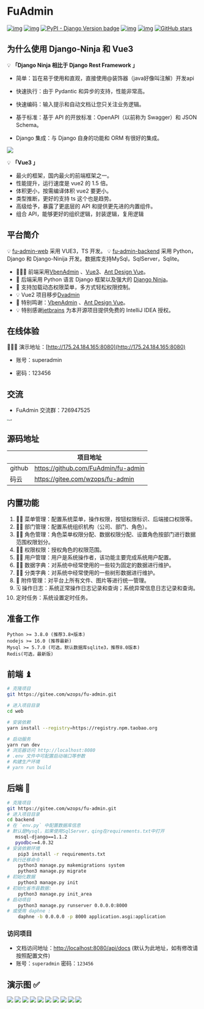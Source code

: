 # FuAdmin

[![img](https://img.shields.io/badge/license-Apache%202.0-dark)](https://gitee.com/wzops/fu-admin/blob/master/LICENSE) [![img](https://img.shields.io/badge/python-%3E=3.7.x-green.svg)](https://python.org/) [![PyPI - Django Version badge](https://img.shields.io/badge/django%20versions-4.0-blue)](https://docs.djangoproject.com/zh-hans/4.0.4/) [![img](https://img.shields.io/badge/node-%3E%3D%2016.0.0-brightgreen)](https://nodejs.org/zh-cn/) [![img](https://gitee.com/wzops/fu-admin/badge/star.svg?theme=dark)](https://gitee.com/wzops/fu-admin) [![GitHub stars](https://img.shields.io/github/stars/FuAdmin/FuAdmin.svg?theme=dark&label=Github)](https://github.com/FuAdmin/FuAdmin)

## 为什么使用 Django-Ninja 和 Vue3

💡 **「Django Ninja 相比于 Django Rest Framework 」**

- 简单：旨在易于使用和直观，直接使用@装饰器（java好像叫注解）开发api

- 快速执行：由于 Pydantic 和异步的支持，性能非常高。

- 快速编码：输入提示和自动文档让您只关注业务逻辑。

- 基于标准：基于 API 的开放标准：OpenAPI（以前称为 Swagger）和 JSON Schema。

- Django 集成：与 Django 自身的功能和 ORM 有很好的集成。

![](backend/utils/picture/benchmark.png)

💡 **「Vue3 」**

- 最火的框架，国内最火的前端框架之一。
- 性能提升，运行速度是 vue2 的 1.5 倍。
- 体积更小，按需编译体积 vue2 要更小。
- 类型推断，更好的支持 ts 这个也是趋势。
- 高级给予，暴露了更底层的 API 和提供更先进的内置组件。
- 组合 API，能够更好的组织逻辑，封装逻辑，复用逻辑

## 平台简介

💡 [fu-admin-web](https://gitee.com/wzops/fu-admin-web) 采用 VUE3，TS 开发。 💡 [fu-admin-backend](https://gitee.com/wzops/fu-admin-backend) 采用 Python，Django 和 Django-Ninija 开发。数据库支持MySql，SqlServer，Sqlite。

- 🧑‍🤝‍🧑 前端采用[VbenAdmin](https://vvbin.cn/doc-next) 、[Vue3](https://cn.vuejs.org/)、[Ant Design Vue](https://www.antdv.com/docs/vue/getting-started-cn)。
- 👭 后端采用 Python 语言 Django 框架以及强大的 [Django Ninja](https://django-ninja.rest-framework.com/)。
- 👬 支持加载动态权限菜单，多方式轻松权限控制。
- 💡 Vue2 项目移步[Dvadmin](https://gitee.com/liqianglog/django-vue-admin)
- 💏 特别鸣谢：[VbenAdmin](https://github.com/vbenjs/vue-vben-admin) 、[Ant Design Vue](https://github.com/vueComponent/ant-design-vue)。
- 💡 特别感谢[jetbrains](https://www.jetbrains.com/) 为本开源项目提供免费的 IntelliJ IDEA 授权。

## 在线体验

👩‍👧‍👦 演示地址：[http://175.24.184.165:8080](http://175.24.184.165:8080)

- 账号：superadmin

- 密码：123456


## 交流

- FuAdmin 交流群：726947525

<img src="backend/utils/picture/qq.png" alt="qq 群" style="zoom: 25%;" />

## 源码地址

|        | 项目地址                                |
|--------|-------------------------------------|
| github | https://github.com/FuAdmin/fu-admin |
| 码云     | https://gitee.com/wzops/fu-admin  | 

## 内置功能

1. 👨‍⚕️ 菜单管理：配置系统菜单，操作权限，按钮权限标识、后端接口权限等。
2. 🧑‍⚕️ 部门管理：配置系统组织机构（公司、部门、角色）。
3. 👩‍⚕️ 角色管理：角色菜单权限分配、数据权限分配、设置角色按部门进行数据范围权限划分。
4. 🧑‍🎓 权限权限：授权角色的权限范围。
5. 👨‍🎓 用户管理：用户是系统操作者，该功能主要完成系统用户配置。
6. 🧑‍🔧 数据字典：对系统中经常使用的一些较为固定的数据进行维护。
7. 🧑‍🔧 分类字典：对系统中经常使用的一些树形数据进行维护。
8. 📁 附件管理：对平台上所有文件、图片等进行统一管理。
9. 🗓️ 操作日志：系统正常操作日志记录和查询；系统异常信息日志记录和查询。
10. 定时任务：系统设置定时任务。

## 准备工作

```
Python >= 3.8.0 (推荐3.8+版本)
nodejs >= 16.0 (推荐最新)
Mysql >= 5.7.0 (可选，默认数据库sqlite3，推荐8.0版本)
Redis(可选，最新版)
```

## 前端 ♝

```bash
# 克隆项目
git https://gitee.com/wzops/fu-admin.git

# 进入项目目录
cd web

# 安装依赖
yarn install --registry=https://registry.npm.taobao.org

# 启动服务
yarn run dev
# 浏览器访问 http://localhost:8080
# .env 文件中可配置启动端口等参数
# 构建生产环境
# yarn run build
```

## 后端 💈

```bash
# 克隆项目
git https://gitee.com/wzops/fu-admin.git
# 进入项目目录
cd backend
# 在 `env.py` 中配置数据库信息
# 默认是Mysql，如果使用SqlServer，qing在requirements.txt中打开 
   mssql-django==1.1.2 
   pyodbc==4.0.32
# 安装依赖环境
	pip3 install -r requirements.txt
# 执行迁移命令：
	python3 manage.py makemigrations system
	python3 manage.py migrate
# 初始化数据
	python3 manage.py init
# 初始化省市县数据:
	python3 manage.py init_area
# 启动项目
	python3 manage.py runserver 0.0.0.0:8000
# 或使用 daphne :
    daphne -b 0.0.0.0 -p 8000 application.asgi:application
```

### 访问项目

- 文档访问地址：[http://localhost:8080/api/docs](http://localhost:8080/api/docs) (默认为此地址，如有修改请按照配置文件)
- 账号：`superadmin` 密码：`123456`

## 演示图 ✅
![](backend/utils/picture/1.png) 
![](backend/utils/picture/2.png) 
![](backend/utils/picture/3.png) 
![](backend/utils/picture/4.png) 
![](backend/utils/picture/5.png) 
![](backend/utils/picture/6.png) 
![](backend/utils/picture/7.png) 
![](backend/utils/picture/8.png) 
![](backend/utils/picture/9.png) 
![](backend/utils/picture/10.png)